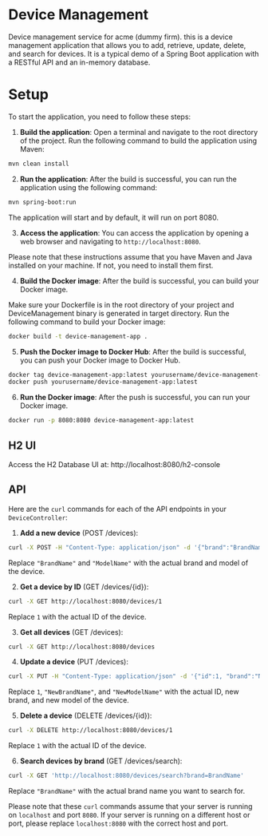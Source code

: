 # Device Management
Device management service for acme (dummy firm). this is a device management application that allows you to add, retrieve, update, delete, and search for devices. It is a typical demo of a Spring Boot application with a RESTful API and an in-memory database.

# Setup 
To start the application, you need to follow these steps:

1. **Build the application**: Open a terminal and navigate to the root directory of the project. Run the following command to build the application using Maven:

```bash
mvn clean install
```

2. **Run the application**: After the build is successful, you can run the application using the following command:

```bash
mvn spring-boot:run
```

The application will start and by default, it will run on port 8080.

3. **Access the application**: You can access the application by opening a web browser and navigating to `http://localhost:8080`.

Please note that these instructions assume that you have Maven and Java installed on your machine. If not, you need to install them first.

4. **Build the Docker image**: After the build is successful, you can build your Docker image. 

Make sure your Dockerfile is in the root directory of your project and DeviceManagement binary is generated in target directory. Run the following command to build your Docker image:
```bash
docker build -t device-management-app .
````

5. **Push the Docker image to Docker Hub**: After the build is successful, you can push your Docker image to Docker Hub.
```bash
docker tag device-management-app:latest yourusername/device-management-app:latest
docker push yourusername/device-management-app:latest
```

6. **Run the Docker image**: After the push is successful, you can run your Docker image.
```bash
docker run -p 8080:8080 device-management-app:latest
```

## H2 UI
Access the H2 Database UI at: http://localhost:8080/h2-console

## API

Here are the `curl` commands for each of the API endpoints in your `DeviceController`:

1. **Add a new device** (POST /devices):
```bash
curl -X POST -H "Content-Type: application/json" -d '{"brand":"BrandName", "name":"ModelName"}' http://localhost:8080/devices
```
Replace `"BrandName"` and `"ModelName"` with the actual brand and model of the device.

2. **Get a device by ID** (GET /devices/{id}):
```bash
curl -X GET http://localhost:8080/devices/1
```
Replace `1` with the actual ID of the device.

3. **Get all devices** (GET /devices):
```bash
curl -X GET http://localhost:8080/devices
```

4. **Update a device** (PUT /devices):
```bash
curl -X PUT -H "Content-Type: application/json" -d '{"id":1, "brand":"NewBrandName", "name":"NewModelName"}' http://localhost:8080/devices
```
Replace `1`, `"NewBrandName"`, and `"NewModelName"` with the actual ID, new brand, and new model of the device.

5. **Delete a device** (DELETE /devices/{id}):
```bash
curl -X DELETE http://localhost:8080/devices/1
```
Replace `1` with the actual ID of the device.

6. **Search devices by brand** (GET /devices/search):
```bash
curl -X GET 'http://localhost:8080/devices/search?brand=BrandName'
```
Replace `"BrandName"` with the actual brand name you want to search for.

Please note that these `curl` commands assume that your server is running on `localhost` and port `8080`. If your server is running on a different host or port, please replace `localhost:8080` with the correct host and port.